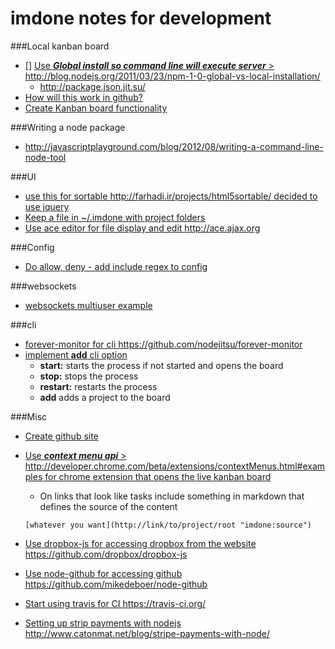 imdone notes for development
==========
###Local kanban board 
- [] [Use ***Global install so command line will execute server*** > <http://blog.nodejs.org/2011/03/23/npm-1-0-global-vs-local-installation/>](#archive:230)
   - <http://package.json.jit.su/>
- [How will this work in github?](#archive:240)
- [Create Kanban board functionality](#archive:260)

###Writing a node package
- <http://javascriptplayground.com/blog/2012/08/writing-a-command-line-node-tool>

###UI
- [use this for sortable <http://farhadi.ir/projects/html5sortable/> decided to use jquery](#archive:220)
- [Keep a file in ~/.imdone with project folders](#archive:110)
- [Use ace editor for file display and edit <http://ace.ajax.org>](#doing:0)

###Config
- [Do allow, deny - add include regex to config](#archive:210)

###websockets
- [websockets multiuser example](https://github.com/einaros/ws/blob/master/examples/fileapi/server.js)

###cli
- [forever-monitor for cli <https://github.com/nodejitsu/forever-monitor>](#todo:60)
- [implement **add** cli option](#archive:140)
	- **start:** starts the process if not started and opens the board
	- **stop:** stops the process
	- **restart:** restarts the process
	- **add** adds a project to the board

###Misc
- [Create github site](#archive:250)
- [Use ***context menu api*** > <http://developer.chrome.com/beta/extensions/contextMenus.html#examples> for chrome extension that opens the live kanban board](#todo:70)
	- On links that look like tasks include something in markdown that defines the source of the content

	`[whatever you want](http://link/to/project/root "imdone:source")`

- [Use dropbox-js for accessing dropbox from the website <https://github.com/dropbox/dropbox-js>](#todo:50)
- [Use node-github for accessing github <https://github.com/mikedeboer/node-github>](#doing:20)
- [Start using travis for CI <https://travis-ci.org/>](#todo:30)
- [Setting up strip payments with nodejs <http://www.catonmat.net/blog/stripe-payments-with-node/>](#todo:0)





